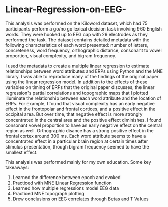 # Linear-Regression-on-EEG-

This analysis was performed on the Kiloword dataset, which had 75 participants perform a go/no go lexical decision task involving 960 English words. They were hooked up to EEG cap with 29 electrodes as they performed the task. The dataset contains detailed metadata with the following characteristics of each word presented: number of letters, concreteness, word frequency, orthographic distance, consonant to vowel proportion, visual complexity, and bigram frequency.   

I used the metadata to create a multiple linear regression to estimate relationships between word attributes and ERPs using Python and the MNE library. I was able to reproduce many of the findings of the original paper using the linear regression model. In addition to the effects of these variables on timing of ERPs that the original paper discusses, the linear regression's partial correlations and topographic maps that I plotted illuminate the relationship between each word attribute and the location of ERPs. For example, I found that visual complexity has an early negative effect in the frontopolar and frontal cortices, and a positive effect in the occipital area. But over time, that negative effect is more strongly concentrated in the central area and the positive effect diminishes. I found consonant vowel proportion to have an early negative effect on the central region as well. Orthographic disance has a strong positive effect in the frontal cortex around 300 ms. 
Each word attribute seems to have a concentrated effect in a particular brain region at certain times after stimulus presentation, though bigram frequency seemed to have the smallest effect. 

This analysis was performed mainly for my own education. Some key takeaways:
1. Learned the difference between epoch and evoked
2. Practiced with MNE Linear Regression function 
3. Learned how multiple regressions model EEG data
4. Practiced MNE topograph plotting
5. Drew conclusions on EEG correlates through Betas and T Values 
